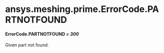 # ansys.meshing.prime.ErrorCode.PARTNOTFOUND



#### ErrorCode.PARTNOTFOUND *= 300*

Given part not found.

<!-- !! processed by numpydoc !! -->
